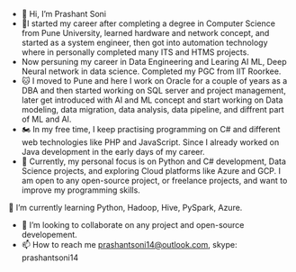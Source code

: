 - 👋 Hi, I’m Prashant Soni
- 👀I started my career after completing a degree in Computer Science from Pune University, learned hardware and network concept, and started as a system engineer, then got into automation technology where in personally completed many ITS and HTMS projects.
- Now persuning my career in Data Engineering and Learing AI ML, Deep Neural network in data science. Completed my PGC from IIT Roorkee.
- 🐱‍ I moved to Pune and here I work on Oracle for a couple of years as a DBA and then started working on SQL server and project management, later get introduced with AI and ML concept and start working on Data modeling, data migration, data analysis, data pipeline, and diffrent part of ML and AI.
- 🏍 In my free time, I keep practising programming on C# and different web technologies like PHP and JavaScript. Since I already worked on Java development in the early days of my career.
- 🌱 Currently, my personal focus is on Python and C# development, Data Science projects, and exploring Cloud platforms like Azure and GCP. 
I am open to any open-source project, or freelance projects, and want to improve my programming skills. 

🌱 I’m currently learning Python, Hadoop, Hive, PySpark, Azure.
- 💞️ I’m looking to collaborate on any project and open-source developement.
- 📫 How to reach me prashantsoni14@outlook.com, skype: prashantsoni14

<!---
prashantSoni14/prashantSoni14 is a ✨ special ✨ repository because its `README.md` (this file) appears on your GitHub profile.
You can click the Preview link to take a look at your changes.
--->
